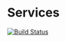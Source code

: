 # Services

[![Build Status][jenkins-badge]][jenkins]

[jenkins-badge]: http://34.230.18.178/buildStatus/icon?job=services&style=flat
[jenkins]: http://34.230.18.178/job/services/

